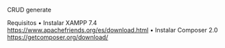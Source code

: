 CRUD generate

Requisitos
• Instalar XAMPP 7.4
https://www.apachefriends.org/es/download.html
• Instalar Composer 2.0
https://getcomposer.org/download/
